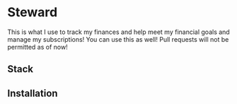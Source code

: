 # Steward
This is what I use to track my finances and help meet my financial goals and manage my subscriptions! You can use this as well! Pull requests will not be permitted as of now!

## Stack

## Installation
